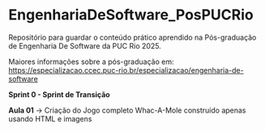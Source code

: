 # EngenhariaDeSoftware_PosPUCRio
Repositório para guardar o conteúdo prático aprendido na Pós-graduação de Engenharia De Software da PUC Rio 2025.

Maiores informações sobre a pós-graduação em: https://especializacao.ccec.puc-rio.br/especializacao/engenharia-de-software

**Sprint 0 - Sprint de Transição**
   
   <lu>**Aula 01** -> Criação do Jogo completo Whac-A-Mole construído apenas usando HTML e imagens</lu>

